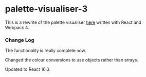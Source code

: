 # palette-visualiser-3

This is a rewrite of the palette visualiser
[here](https://github.com/JulianNicholls/Palette-Visualiser)
written with React and Webpack 4.

### Change Log

The functionality is really complete now.

Changed the colour conversions to use objects rather than arrays.

Updated to React 16.3.
